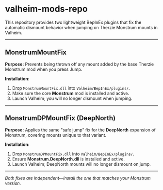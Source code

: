 # valheim-mods-repo

This repository provides two lightweight BepInEx plugins that fix the automatic dismount behavior when jumping on Therzie Monstrum mounts in Valheim.

---

## MonstrumMountFix
**Purpose:** Prevents being thrown off any mount added by the base Therzie Monstrum mod when you press Jump.

**Installation:**
1. Drop `MonstrumMountFix.dll` into `Valheim/BepInEx/plugins/`.
2. Make sure the core **Monstrum** mod is installed and active.
3. Launch Valheim; you will no longer dismount when jumping.

---

## MonstrumDPMountFix (DeepNorth)
**Purpose:** Applies the same "safe jump" fix for the **DeepNorth** expansion of Monstrum, covering mounts unique to that variant.

**Installation:**
1. Drop `MonstrumDPMountFix.dll` into `Valheim/BepInEx/plugins/`.
2. Ensure **Monstrum.DeepNorth.dll** is installed and active.
3. Launch Valheim; DeepNorth mounts will no longer dismount on jump.

---

*Both fixes are independent—install the one that matches your Monstrum version.*